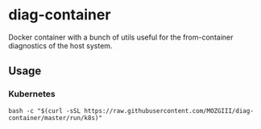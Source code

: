 # diag-container

Docker container with a bunch of utils useful for the from-container diagnostics
of the host system.

## Usage

### Kubernetes

```shell
bash -c "$(curl -sSL https://raw.githubusercontent.com/MOZGIII/diag-container/master/run/k8s)"
```
